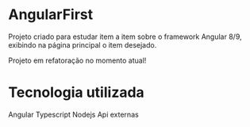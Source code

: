 # AngularFirst

Projeto criado para estudar item a item sobre o framework Angular 8/9, exibindo na página principal o item desejado.

Projeto em refatoração no momento atual!


# Tecnologia utilizada
 
 Angular 
 Typescript
 Nodejs
 Api externas